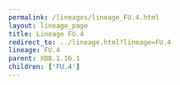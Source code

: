 ```yaml
---
permalink: /lineages/lineage_FU.4.html
layout: lineage_page
title: Lineage FU.4
redirect_to: ../lineage.html?lineage=FU.4
lineage: FU.4
parent: XBB.1.16.1
children: ['FU.4']
---
```

